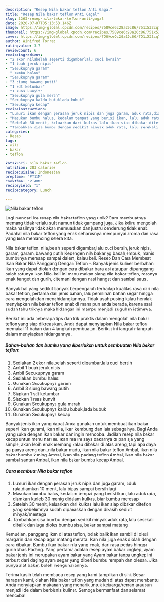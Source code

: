 ```yaml
---
description: "Resep Nila bakar teflon Anti Gagal"
title: "Resep Nila bakar teflon Anti Gagal"
slug: 2365-resep-nila-bakar-teflon-anti-gagal
date: 2020-07-07T05:13:53.146Z
image: https://img-global.cpcdn.com/recipes/7589ce6c28a20c86/751x532cq70/nila-bakar-teflon-foto-resep-utama.jpg
thumbnail: https://img-global.cpcdn.com/recipes/7589ce6c28a20c86/751x532cq70/nila-bakar-teflon-foto-resep-utama.jpg
cover: https://img-global.cpcdn.com/recipes/7589ce6c28a20c86/751x532cq70/nila-bakar-teflon-foto-resep-utama.jpg
author: Winifred Torres
ratingvalue: 3.7
reviewcount: 6
recipeingredient:
- "2 ekor nilabelah seperti digambarlalu cuci bersih"
- "1 buah jeruk nipis"
- "Secukupnya garam"
- " bumbu halus"
- "Secukupnya garam"
- "3 siung bawang putih"
- "1 sdt ketumbar"
- "1 ruas kunyit"
- "Secukupnya gula merah"
- "Secukupnya kaldu bubuklada bubuk"
- "Secukupnya kecap"
recipeinstructions:
- "Lumuri ikan dengan perasan jeruk nipis dan juga garam, aduk rata,diamkan 10 menit, lalu bipas sampai bersih lagi"
- "Masukan bumbu halus, kedalam tempat yang berisi ikan, lalu aduk rata, diamkan kurleb 30 menig didalam kulkas, biar bumbu meresap"
- "Setelah 30 menit, keluarkan dari kulkas lalu ikan siap dibakar diteflon yang sebelumnya sudah dipanaskan dengan dikasih sedikit minyak/mentega"
- "Tambahkan sisa bumbu dengan sedikit minyak aduk rata, lalu sesekali dibalik dan juga dioles bumbu sisa, bakar sampai matang"
categories:
- Resep
tags:
- nila
- bakar
- teflon

katakunci: nila bakar teflon 
nutrition: 283 calories
recipecuisine: Indonesian
preptime: "PT11M"
cooktime: "PT40M"
recipeyield: "1"
recipecategory: Lunch

---
```



![Nila bakar teflon](https://img-global.cpcdn.com/recipes/7589ce6c28a20c86/751x532cq70/nila-bakar-teflon-foto-resep-utama.jpg)

Lagi mencari ide resep nila bakar teflon yang unik? Cara membuatnya memang tidak terlalu sulit namun tidak gampang juga. Jika keliru mengolah maka hasilnya tidak akan memuaskan dan justru cenderung tidak enak. Padahal nila bakar teflon yang enak seharusnya mempunyai aroma dan rasa yang bisa memancing selera kita.

Nila bakar teflon. nila,belah seperti digambar,lalu cuci bersih, jeruk nipis, garam, garam, bawang putih Kepengen nila bakar yg basah,empuk, manis bumbunya meresap sampai dalem, kalau beli. Resep Dan Cara Membuat Ikan Bakar Nila Panggang Dengan Teflon -. Banyak jenis kuliner berbahan ikan yang dapat diolah dengan cara dibakar bara api ataupun dipanggang salah satunya ikan Nila. kali ini menu makan siang nila bakar teflon, rasanya enak banget dan gurih, ditemani dengan nasi hangat dan sambal saus .

Banyak hal yang sedikit banyak berpengaruh terhadap kualitas rasa dari nila bakar teflon, pertama dari jenis bahan, lalu pemilihan bahan segar hingga cara mengolah dan menghidangkannya. Tidak usah pusing kalau hendak menyiapkan nila bakar teflon enak di mana pun anda berada, karena asal sudah tahu triknya maka hidangan ini mampu menjadi suguhan istimewa.


Berikut ini ada beberapa tips dan trik praktis dalam mengolah nila bakar teflon yang siap dikreasikan. Anda dapat menyiapkan Nila bakar teflon memakai 11 bahan dan 4 langkah pembuatan. Berikut ini langkah-langkah dalam menyiapkan hidangannya.

<!--inarticleads1-->

##### Bahan-bahan dan bumbu yang diperlukan untuk pembuatan Nila bakar teflon:

1. Sediakan 2 ekor nila,belah seperti digambar,lalu cuci bersih
1. Ambil 1 buah jeruk nipis
1. Ambil Secukupnya garam
1. Sediakan  bumbu halus:
1. Gunakan Secukupnya garam
1. Ambil 3 siung bawang putih
1. Siapkan 1 sdt ketumbar
1. Siapkan 1 ruas kunyit
1. Gunakan Secukupnya gula merah
1. Gunakan Secukupnya kaldu bubuk,lada bubuk
1. Gunakan Secukupnya kecap


Banyak jenis ikan yang dapat Anda gunakan untuk membuat ikan bakar seperti ikan gurami, ikan nila, ikan kembung dan lain sebagainya. Bagi Anda yang suka dengan ikan bakar dan ingin mencoba. Jadilah resep nila bakar kecap untuk menu hari ini. Ikan nila ini saya bakarnya di pan aja yang simple, akan lebih enak memang kalau dibakar di atas areng, tapi apa daya ga punya areng dan..nila bakar madu, ikan nila bakar teflon Ambal, ikan nila bakar bumbu kuning Ambal, ikan nila padang teflon Ambal, ikan nila bakar sambal santan Ambal, ikan nila bakar bumbu kecap Ambal. 

<!--inarticleads2-->

##### Cara membuat Nila bakar teflon:

1. Lumuri ikan dengan perasan jeruk nipis dan juga garam, aduk rata,diamkan 10 menit, lalu bipas sampai bersih lagi
1. Masukan bumbu halus, kedalam tempat yang berisi ikan, lalu aduk rata, diamkan kurleb 30 menig didalam kulkas, biar bumbu meresap
1. Setelah 30 menit, keluarkan dari kulkas lalu ikan siap dibakar diteflon yang sebelumnya sudah dipanaskan dengan dikasih sedikit minyak/mentega
1. Tambahkan sisa bumbu dengan sedikit minyak aduk rata, lalu sesekali dibalik dan juga dioles bumbu sisa, bakar sampai matang


Kemudian, panggang ikan di atas teflon, bolak balik ikan sambil di olesi margarin dan kecap agar matang merata. Ikan nila juga enak diolah dengan cara dibakar. Bumbu ikan bakar nila yang enak, dari rasa pedas hingga gurih khas Padang. Yang pertama adalah resep ayam bakar ungkep, ayam bakar jenis ini merupakan ayam bakar yang Ayam bakar tanpa ungkep ini terbuat dari daging ayam segar yang diberi bumbu rempah dan olesan. Jika punya alat bakar, boleh mengunakannya. 

Terima kasih telah membaca resep yang kami tampilkan di sini. Besar harapan kami, olahan Nila bakar teflon yang mudah di atas dapat membantu Anda menyiapkan makanan yang menarik untuk keluarga/teman ataupun menjadi ide dalam berbisnis kuliner. Semoga bermanfaat dan selamat mencoba!
